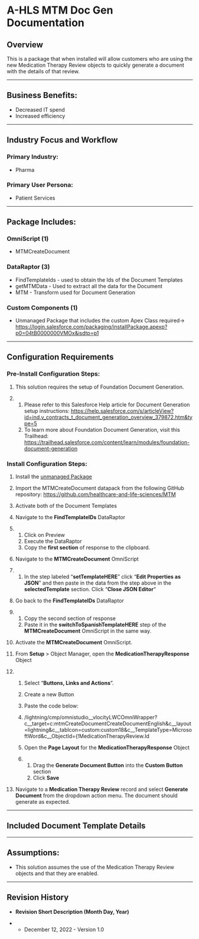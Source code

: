 # A-HLS MTM Doc Gen Documentation 

## Overview

This is a package that when installed will allow customers who are using the new Medication Therapy Review objects to quickly generate a document with the details of that review. 

------

## Business Benefits:

- Decreased IT spend
- Increased efficiency

------

## Industry Focus and Workflow

### Primary Industry:

- Pharma

### Primary User Persona:

- Patient Services

------

## Package Includes:

### **OmniScript (1)**

- MTMCreateDocument

### **DataRaptor (3)**

- FindTemplateIds - used to obtain the Ids of the Document Templates
- getMTMData - Used to extract all the data for the Document
- MTM - Transform used for Document Generation

### **Custom Components (1)**

- Unmanaged Package that includes the custom Apex Class required→ https://login.salesforce.com/packaging/installPackage.apexp?p0=04tB0000000VMOx&isdtp=p1

------

## Configuration Requirements

### Pre-Install Configuration Steps:

1. This solution requires the setup of Foundation Document Generation. 

2. 1. Please refer to this Salesforce Help article for Document Generation setup instructions: https://help.salesforce.com/s/articleView?id=ind.v_contracts_t_document_generation_overview_379872.htm&type=5
   2. To learn more about Foundation Document Generation, visit this Trailhead: https://trailhead.salesforce.com/content/learn/modules/foundation-document-generation

### Install Configuration Steps:

1. Install the [unmanaged Package](https://login.salesforce.com/packaging/installPackage.apexp?p0=04tB0000000VMOx&isdtp=p1)

2. Import the MTMCreateDocument datapack from the following GitHub repository: https://github.com/healthcare-and-life-sciences/MTM

3. Activate both of the Document Templates

4. Navigate to the **FindTemplateIDs** DataRaptor

5. 1. Click on Preview
   2. Execute the DataRaptor
   3. Copy the **first section** of response to the clipboard.  

6. Navigate to the **MTMCreateDocument** OmniScript

7. 1. In the step labeled “**setTemplateHERE**” click “**Edit Properties as JSON**” and then paste in the data from the step above in the **selectedTemplate** section. Click “**Close JSON Editor**“

8. Go back to the **FindTemplateIDs** DataRaptor

9. 1. Copy the second section of response
   2. Paste it in the **switchToSpanishTemplateHERE** step of the **MTMCreateDocument** OmniScript in the same way. 

10. Activate the **MTMCreateDocument** OmniScript.

11. From **Setup** > Object Manager, open the **MedicationTherapyResponse** Object

12. 1. Select “**Buttons, Links and Actions**”.  

    2. Create a new Button

    3. Paste the code below:

    4. /lightning/cmp/omnistudio__vlocityLWCOmniWrapper?c__target=c:mtmCreateDocumentCreateDocumentEnglish&c__layout=lightning&c__tabIcon=custom:custom18&c__TemplateType=MicrosoftWord&c__ObjectId={!MedicationTherapyReview.Id

    5. Open the **Page Layout** for the **MedicationTherapyResponse** Object 

    6. 1. Drag the **Generate Document Button** into the **Custom Button** section
       2. Click **Save**

13. Navigate to a **Medication Therapy Review** record and select **Generate Document** from the dropdown action menu. The document should generate as expected.

------

## Included Document Template Details



------

## Assumptions:

- This solution assumes the use of the Medication Therapy Review objects and that they are enabled.

------

## Revision History

- **Revision Short Description (Month Day, Year)**

- - December 12, 2022 - Version 1.0
